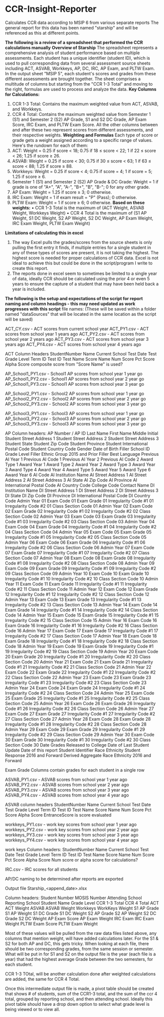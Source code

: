 # CCR-Insight-Reporter
Calculates CCR data according to MSIP 6 from various separate reports
The general report for this data has been named "starship" and will be referenced as this at different points. 

**The following is a review of a spreadsheet that performed the CCR calculations manually**
**Overview of Starship**
The spreadsheet represents a comprehensive analysis of student performance based on multiple assessments. Each student has a unique identifier (student ID), which is used to pull corresponding data from several assessment source sheets including ACT, ASVAB, Workkeys, AP, DC, IRC, AP Exam, and PLTW Exam.
In the output sheet "MSIP 5", each student's scores and grades from these different assessments are brought together. The sheet comprises a multitude of columns but starting from the "CCR 1-3 Total" and moving to the right, formulas are used to process and analyze the data.
**Key Columns for Calculations:**
1.	CCR 1-3 Total: Contains the maximum weighted value from ACT, ASVAB, and Workkeys.
2.	CCR 4 Total: Contains the maximum weighted value from Semester 1 (S1) and Semester 2 (S2) AP Grade, S1 and S2 DC Grade, AP Exam Score, IRC Exam, and PLTW Exam Score.
All the other columns between and after these two represent scores from different assessments, and their respective weights.
**Weighting and Formulas**
Each type of score or grade gets a weight assigned according to a specific range of values. Here's the rundown for each of them:
1.	ACT: Weight = 0.25 if score < 18; 0.75 if 18 ≤ score < 22; 1 if 22 ≤ score < 26; 1.25 if score ≥ 26.
2.	ASVAB: Weight = 0.25 if score < 30; 0.75 if 30 ≤ score < 63; 1 if 63 ≤ score < 88; 1.25 if score ≥ 88.
3.	Workkeys: Weight = 0.25 if score < 4; 0.75 if score = 4; 1 if score = 5; 1.25 if score ≥ 6.
4.	Semester 1 (S1) and Semester 2 (S2) AP Grade & DC Grade: Weight = 1 if grade is one of "A+", "A", "A-", "B+", "B", "B-"; 0 for any other grade.
5.	AP Exam: Weight = 1.25 if score ≥ 3; 0 otherwise.
6.	IRC Exam: Weight = 1 if exam result = "P" (Pass); 0 otherwise.
7.	PLTW Exam: Weight = 1 if score ≥ 6; 0 otherwise.
**Based on these weights:**
•	CCR 1-3 Total is the maximum of (ACT Weight, ASVAB Weight, Workkeys Weight)
•	CCR 4 Total is the maximum of (S1 AP Weight, S1 DC Weight, S2 AP Weight, S2 DC Weight, AP Exam Weight, IRC Exam Weight, PLTW Exam Weight)



**Limitations of calculating this in excel**
1.	The way Excel pulls the grades/scores from the source sheets is only pulling the first entry it finds, if multiple entries for a single student in any of these types of scores are present, it is not taking the highest. The highest score is needed for proper calculations of CCR data. Excel is not ideal to achieve this but could be done in the script/program I write to create this report. 
2. The reports done in excel seem to sometimes be limited to a single year of data, ideally CCR should be calculated using the prior 4 or even 5 years to ensure the capture of a student that may have been held back a year is included.


**The following is the setup and expectations of the script for report naming and column headings - this may need updated as work progresses with this script**
file names: (These will be saved within a folder named "dataSources" that will be located in the same location as the script will be saved)

ACT_CY.csv - ACT scores from current school year
ACT_PY1.csv - ACT scores from school year 1 years ago
ACT_PY2.csv - ACT scores from school year 2 years ago
ACT_PY3.csv - ACT scores from school year 3 years ago
ACT_PY4.csv - ACT scores from school year 4 years ago

ACT Column Headers
StudentNumber	Name	Current School	Test Date	Test Grade Level	Term ID	Test ID	Test Name	Score Name	Num Score	Pct Score	Alpha Score
composite score from "Score Name" is used? 

AP_School1_PY1.csv - School1 AP scores from school year 1 year go
AP_School1_PY2.csv - School1 AP scores from school year 2 year go
AP_School1_PY3.csv - School1 AP scores from school year 3 year go

AP_School2_PY1.csv - School2 AP scores from school year 1 year go
AP_School2_PY2.csv - School2 AP scores from school year 2 year go
AP_School2_PY3.csv - School2 AP scores from school year 3 year go

AP_School3_PY1.csv - School3 AP scores from school year 1 year go
AP_School3_PY2.csv - School3 AP scores from school year 2 year go
AP_School3_PY3.csv - School3 AP scores from school year 3 year go

AP Column headers:
AP Number / AP ID	Last Name	First Name	Middle Initial	Student Street Address 1	Student Street Address 2	Student Street Address 3	Student State	Student Zip Code	Student Province	Student International Postal Code	Student Country Code	Gender	Date of Birth	Filler	School ID	Grade Level	Filler	Ethnic Group 2015 and Prior	Filler	Best Language	Previous AI Year 1	Previous AI Code 1	Previous AI Year 2	Previous AI Code 2	Award Type 1	Award Year 1	Award Type 2	Award Year 2	Award Type 3	Award Year 3	Award Type 4	Award Year 4	Award Type 5	Award Year 5	Award Type 6	Award Year 6	AI Code	AI Institution Name	AI Street Address 1	AI Street Address 2	AI Street Address 3	AI State	AI Zip Code	AI Province	AI International Postal Code	AI Country Code	College Code	Contact Name	DI Institution Name	DI Street Address 1	DI Street Address 2	DI Street Address 3	DI State	DI Zip Code	DI Province	DI International Postal Code	DI Country Code	Admin Year 01	Exam Code 01	Exam Grade 01	Irregularity Code #1 01	Irregularity Code #2 01	Class Section Code 01	Admin Year 02	Exam Code 02	Exam Grade 02	Irregularity Code #1 02	Irregularity Code #2 02	Class Section Code 02	Admin Year 03	Exam Code 03	Exam Grade 03	Irregularity Code #1 03	Irregularity Code #2 03	Class Section Code 03	Admin Year 04	Exam Code 04	Exam Grade 04	Irregularity Code #1 04	Irregularity Code #2 04	Class Section Code 04	Admin Year 05	Exam Code 05	Exam Grade 05	Irregularity Code #1 05	Irregularity Code #2 05	Class Section Code 05	Admin Year 06	Exam Code 06	Exam Grade 06	Irregularity Code #1 06	Irregularity Code #2 06	Class Section Code 06	Admin Year 07	Exam Code 07	Exam Grade 07	Irregularity Code #1 07	Irregularity Code #2 07	Class Section Code 07	Admin Year 08	Exam Code 08	Exam Grade 08	Irregularity Code #1 08	Irregularity Code #2 08	Class Section Code 08	Admin Year 09	Exam Code 09	Exam Grade 09	Irregularity Code #1 09	Irregularity Code #2 09	Class Section Code 09	Admin Year 10	Exam Code 10	Exam Grade 10	Irregularity Code #1 10	Irregularity Code #2 10	Class Section Code 10	Admin Year 11	Exam Code 11	Exam Grade 11	Irregularity Code #1 11	Irregularity Code #2 11	Class Section Code 11	Admin Year 12	Exam Code 12	Exam Grade 12	Irregularity Code #1 12	Irregularity Code #2 12	Class Section Code 12	Admin Year 13	Exam Code 13	Exam Grade 13	Irregularity Code #1 13	Irregularity Code #2 13	Class Section Code 13	Admin Year 14	Exam Code 14	Exam Grade 14	Irregularity Code #1 14	Irregularity Code #2 14	Class Section Code 14	Admin Year 15	Exam Code 15	Exam Grade 15	Irregularity Code #1 15	Irregularity Code #2 15	Class Section Code 15	Admin Year 16	Exam Code 16	Exam Grade 16	Irregularity Code #1 16	Irregularity Code #2 16	Class Section Code 16	Admin Year 17	Exam Code 17	Exam Grade 17	Irregularity Code #1 17	Irregularity Code #2 17	Class Section Code 17	Admin Year 18	Exam Code 18	Exam Grade 18	Irregularity Code #1 18	Irregularity Code #2 18	Class Section Code 18	Admin Year 19	Exam Code 19	Exam Grade 19	Irregularity Code #1 19	Irregularity Code #2 19	Class Section Code 19	Admin Year 20	Exam Code 20	Exam Grade 20	Irregularity Code #1 20	Irregularity Code #2 20	Class Section Code 20	Admin Year 21	Exam Code 21	Exam Grade 21	Irregularity Code #1 21	Irregularity Code #2 21	Class Section Code 21	Admin Year 22	Exam Code 22	Exam Grade 22	Irregularity Code #1 22	Irregularity Code #2 22	Class Section Code 22	Admin Year 23	Exam Code 23	Exam Grade 23	Irregularity Code #1 23	Irregularity Code #2 23	Class Section Code 23	Admin Year 24	Exam Code 24	Exam Grade 24	Irregularity Code #1 24	Irregularity Code #2 24	Class Section Code 24	Admin Year 25	Exam Code 25	Exam Grade 25	Irregularity Code #1 25	Irregularity Code #2 25	Class Section Code 25	Admin Year 26	Exam Code 26	Exam Grade 26	Irregularity Code #1 26	Irregularity Code #2 26	Class Section Code 26	Admin Year 27	Exam Code 27	Exam Grade 27	Irregularity Code #1 27	Irregularity Code #2 27	Class Section Code 27	Admin Year 28	Exam Code 28	Exam Grade 28	Irregularity Code #1 28	Irregularity Code #2 28	Class Section Code 28	Admin Year 29	Exam Code 29	Exam Grade 29	Irregularity Code #1 29	Irregularity Code #2 29	Class Section Code 29	Admin Year 30	Exam Code 30	Exam Grade 30	Irregularity Code #1 30	Irregularity Code #2 30	Class Section Code 30	Date Grades Released to College	Date of Last Student Update	Date of this report	Student Identifier	Race Ethnicity Student Response 2016 and Forward	Derived Aggregate Race Ethnicity 2016 and Forward

Exam Grade Columns contain grades for each student in a single row

ASVAB_PY1.csv - ASVAB scores from school year 1 year ago
ASVAB_PY2.csv - ASVAB scores from school year 2 year ago
ASVAB_PY3.csv - ASVAB scores from school year 3 year ago
ASVAB_PY4.csv - ASVAB scores from school year 4 year ago

ASVAB column headers
StudentNumber	Name	Current School	Test Date	Test Grade Level	Term ID	Test ID	Test Name	Score Name	Num Score	Pct Score	Alpha Score
EntranceScore is score evaluated


workkeys_PY1.csv - work key scores from school year 1 year ago
workkeys_PY2.csv - work key scores from school year 2 year ago
workkeys_PY3.csv - work key scores from school year 3 year ago
workkeys_PY4.csv - work key scores from school year 4 year ago

work keys Column headers:
StudentNumber	Name	Current School	Test Date	Test Grade Level	Term ID	Test ID	Test Name	Score Name	Num Score	Pct Score	Alpha Score
Num score or alpha score for calculations?

IRC.csv - IRC scores for all students

AP/DC naming to be determined after reports are exported

Output file
Starship_<append_date>.xlsx

Column headers:
Student Number	MOSIS Number	Attending School	Reporting School	Student Name	Grade Level	CCR 1-3 Total	CCR 4 Total	ACT	ACT Weight	ASVAB	ASVAB Weight	Workkeys	WorkKeys Weight	S1 AP Grade	S1 AP Weight	S1 DC Grade	S1 DC Weight	S2 AP Grade	S2 AP Weight	S2 DC Grade	S2 DC Weight	AP Exam Score	AP Exam Weight	IRC Exam	IRC Exam Weight	PLTW Exam Score	PLTW Exam Weight

Most of these values will be pulled from the raw data files listed above, any columns that mention weight, will have added calculations later. For the S1 & S2 for both AP and DC, this gets tricky. When looking at each file, there should be two corresponding grades, from the same session or semester. What will be put in for S1 and S2 on the output file is the year (each file is a year) that had the highest average Grade between the two semesters, for each student. 

CCR 1-3 TOtal, will be another calculation done after weighted calculations are added, the same for CCR 4 Total. 

Once this intermediate output file is made, a pivot table should be created that shows # of students, sum of the CCR1-3 total, and the sum of the ccr 4 total, grouped by reporting school, and then attending school. Ideally this pivot table should have a drop down option to select what grade level is being viewed or to view all. 
